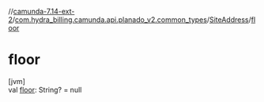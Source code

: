 //[camunda-7.14-ext-2](../../../index.md)/[com.hydra_billing.camunda.api.planado_v2.common_types](../index.md)/[SiteAddress](index.md)/[floor](floor.md)

# floor

[jvm]\
val [floor](floor.md): String? = null
